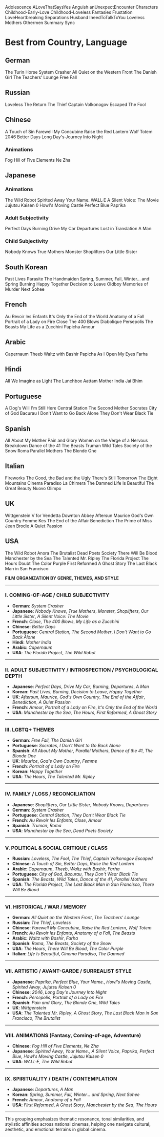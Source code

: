 Adolescence
ALoveThatSaysYes
Anguish
anUnexpectEncounter
Characters
Childhood-Early-Love
Childhood-Loveless
Fantasies
Frustation
LoveHeartbreaking
Separations
Husband
IneedToTalkToYou
Loveless
Mothers
Othermen
Summary
Sync


# Best from Country, Language

## German
The Turin Horse
System Crasher
All Quiet on the Western Front
The Danish Girl
The Teachers' Lounge
Free Fall

## Russian
Loveless
The Return
The Thief
Captain Volkonogov Escaped
The Fool

## Chinese
A Touch of Sin
Farewell My Concubine
Raise the Red Lantern
Wolf Totem
2046
Better Days
Long Day's Journey Into Night

### Animations
Fog Hill of Five Elements
Ne Zha

## Japanese
### Animations
The Wild Robot
Spirited Away
Your Name.
WALL·E
A Silent Voice: The Movie
Jujutsu Kaisen 0
Howl's Moving Castle
Perfect Blue
Paprika

### Adult Subjectivity
Perfect Days
Burning
Drive My Car
Departures
Lost in Translation
A Man

### Child Subjectivity
Nobody Knows
True Mothers
Monster
Shoplifters
Our Little Sister

## South Korean
Past Lives
Parasite
The Handmaiden
Spring, Summer, Fall, Winter... and Spring
Burning
Happy Together
Decision to Leave
Oldboy
Memories of Murder
Next Sohee

## French
Au Revoir les Enfants
It's Only the End of the World
Anatomy of a Fall
Portrait of a Lady on Fire
Close
The 400 Blows
Diabolique
Persepolis
The Beasts
My Life as a Zucchini
Papicha
Amour

## Arabic
Capernaum
Theeb
Waltz with Bashir
Papicha
As I Open My Eyes
Farha

## Hindi
All We Imagine as Light
The Lunchbox
Aattam
Mother India
Jai Bhim

## Portuguese
A Dog's Will
I'm Still Here
Central Station
The Second Mother
Socrates
City of God
Bacurau
I Don't Want to Go Back Alone
They Don't Wear Black Tie

## Spanish
All About My Mother
Pain and Glory
Women on the Verge of a Nervous Breakdown
Dance of the 41
The Beasts
Truman
Wild Tales
Society of the Snow
Roma
Parallel Mothers
The Blonde One

## Italian
Fireworks
The Good, the Bad and the Ugly
There's Still Tomorrow
The Eight Mountains
Cinema Paradiso
La Chimera
The Damned
Life Is Beautiful
The Great Beauty
Nuovo Olimpo

## UK
Wittgenstein
V for Vendetta
Downton Abbey
Aftersun
Maurice
God's Own Country
Femme
Kes
The End of the Affair
Benediction
The Prime of Miss Jean Brodie
A Quiet Passion

## USA
The Wild Robot
Anora
The Brutalist
Dead Poets Society
There Will Be Blood
Manchester by the Sea
The Talented Mr. Ripley
The Florida Project
The Hours
Doubt
The Color Purple
First Reformed
A Ghost Story
The Last Black Man in San Francisco

**FILM ORGANIZATION BY GENRE, THEMES, AND STYLE**

---

### I. COMING-OF-AGE / CHILD SUBJECTIVITY

* **German**: *System Crasher*
* **Japanese**: *Nobody Knows*, *True Mothers*, *Monster*, *Shoplifters*, *Our Little Sister*, *A Silent Voice: The Movie*
* **French**: *Close*, *The 400 Blows*, *My Life as a Zucchini*
* **Chinese**: *Better Days*
* **Portuguese**: *Central Station*, *The Second Mother*, *I Don't Want to Go Back Alone*
* **Hindi**: *Mother India*
* **Arabic**: *Capernaum*
* **USA**: *The Florida Project*, *The Wild Robot*

---

### II. ADULT SUBJECTIVITY / INTROSPECTION / PSYCHOLOGICAL DEPTH

* **Japanese**: *Perfect Days*, *Drive My Car*, *Burning*, *Departures*, *A Man*
* **Korean**: *Past Lives*, *Burning*, *Decision to Leave*, *Happy Together*
* **UK**: *Aftersun*, *Maurice*, *God's Own Country*, *The End of the Affair*, *Benediction*, *A Quiet Passion*
* **French**: *Amour*, *Portrait of a Lady on Fire*, *It's Only the End of the World*
* **USA**: *Manchester by the Sea*, *The Hours*, *First Reformed*, *A Ghost Story*

---

### III. LGBTQ+ THEMES

* **German**: *Free Fall*, *The Danish Girl*
* **Portuguese**: *Socrates*, *I Don't Want to Go Back Alone*
* **Spanish**: *All About My Mother*, *Parallel Mothers*, *Dance of the 41*, *The Blonde One*
* **UK**: *Maurice*, *God's Own Country*, *Femme*
* **French**: *Portrait of a Lady on Fire*
* **Korean**: *Happy Together*
* **USA**: *The Hours*, *The Talented Mr. Ripley*

---

### IV. FAMILY / LOSS / RECONCILIATION

* **Japanese**: *Shoplifters*, *Our Little Sister*, *Nobody Knows*, *Departures*
* **German**: *System Crasher*
* **Portuguese**: *Central Station*, *They Don't Wear Black Tie*
* **French**: *Au Revoir les Enfants*, *Close*, *Amour*
* **Spanish**: *Truman*, *Roma*
* **USA**: *Manchester by the Sea*, *Dead Poets Society*

---

### V. POLITICAL & SOCIAL CRITIQUE / CLASS

* **Russian**: *Loveless*, *The Fool*, *The Thief*, *Captain Volkonogov Escaped*
* **Chinese**: *A Touch of Sin*, *Better Days*, *Raise the Red Lantern*
* **Arabic**: *Capernaum*, *Theeb*, *Waltz with Bashir*, *Farha*
* **Portuguese**: *City of God*, *Bacurau*, *They Don't Wear Black Tie*
* **Spanish**: *The Beasts*, *Wild Tales*, *Dance of the 41*, *Parallel Mothers*
* **USA**: *The Florida Project*, *The Last Black Man in San Francisco*, *There Will Be Blood*

---

### VI. HISTORICAL / WAR / MEMORY

* **German**: *All Quiet on the Western Front*, *The Teachers' Lounge*
* **Russian**: *The Thief*, *Loveless*
* **Chinese**: *Farewell My Concubine*, *Raise the Red Lantern*, *Wolf Totem*
* **French**: *Au Revoir les Enfants*, *Anatomy of a Fall*, *The Beasts*
* **Arabic**: *Waltz with Bashir*, *Farha*
* **Spanish**: *Roma*, *The Beasts*, *Society of the Snow*
* **USA**: *The Hours*, *There Will Be Blood*, *The Color Purple*
* **Italian**: *Life Is Beautiful*, *Cinema Paradiso*, *The Damned*

---

### VII. ARTISTIC / AVANT-GARDE / SURREALIST STYLE

* **Japanese**: *Paprika*, *Perfect Blue*, *Your Name.*, *Howl's Moving Castle*, *Spirited Away*, *Jujutsu Kaisen 0*
* **Chinese**: *2046*, *Long Day's Journey Into Night*
* **French**: *Persepolis*, *Portrait of a Lady on Fire*
* **Spanish**: *Pain and Glory*, *The Blonde One*, *Wild Tales*
* **UK**: *Wittgenstein*
* **USA**: *The Talented Mr. Ripley*, *A Ghost Story*, *The Last Black Man in San Francisco*, *The Brutalist*

---

### VIII. ANIMATIONS (Fantasy, Coming-of-age, Adventure)

* **Chinese**: *Fog Hill of Five Elements*, *Ne Zha*
* **Japanese**: *Spirited Away*, *Your Name.*, *A Silent Voice*, *Paprika*, *Perfect Blue*, *Howl's Moving Castle*, *Jujutsu Kaisen 0*
* **USA**: *WALL·E*, *The Wild Robot*

---

### IX. SPIRITUALITY / DEATH / CONTEMPLATION

* **Japanese**: *Departures*, *A Man*
* **Korean**: *Spring, Summer, Fall, Winter... and Spring*, *Next Sohee*
* **French**: *Amour*, *Anatomy of a Fall*
* **USA**: *First Reformed*, *A Ghost Story*, *Manchester by the Sea*, *The Hours*

---

This grouping emphasizes thematic resonance, tonal similarities, and stylistic affinities across national cinemas, helping one navigate cultural, aesthetic, and emotional terrains in global cinema.

